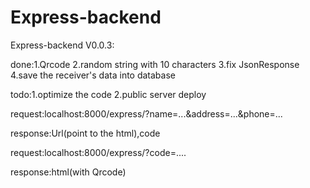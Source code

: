 # Express-backend
Express-backend V0.0.3:

done:1.Qrcode 2.random string with 10 characters 3.fix JsonResponse 4.save the receiver's data into database

todo:1.optimize the code 2.public server deploy

request:localhost:8000/express/?name=...&address=...&phone=...

response:Url(point to the html),code

request:localhost:8000/express/?code=....

response:html(with Qrcode)
